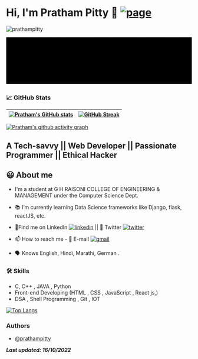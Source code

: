 # Hi, I'm Pratham Pitty 🔗 [![page](https://img.shields.io/website?down_color=red&down_message=offline&style=flat-square&up_color=blue&up_message=online&url=https%3A%2F%2Fprathampitty.github.io)](https://prathampitty.github.io/)

<p align="left"> <img src="https://komarev.com/ghpvc/?username=prathampitty" alt="prathampitty" /> </p> 

<!-- <img src="https://github.com/prathampitty/prathampitty.github.io/blob/Test/src/Banner1.gif"> -->
<img src="./Banner1.gif">
<!-- <img src="./Portfolio Banner.gif"> -->

###  📈 GitHub Stats

 | [![Pratham's GitHub stats](https://github-readme-stats.vercel.app/api?username=prathampitty&theme=github_dark&show_icons=true)](https://github.com/prathampitty) | [![GitHub Streak](https://github-readme-streak-stats.herokuapp.com/?user=prathampitty&theme=highcontrast)](https://github.com/prathampitty)  |
| ------------| ------------- | 


<!-- ### ✍️ Random Dev Quotes and Profile Summary
| ![](https://quotes-github-readme.vercel.app/api?type=horizontal&theme=vue) | <img src="https://github-profile-summary-cards.vercel.app/api/cards/profile-details?username=prathampitty&theme=vue" align = "left"/> |
| ---- | ---- | -->


[![Pratham's github activity graph](https://activity-graph.herokuapp.com/graph?username=prathampitty&theme=react-dark	)](https://github.com/ashutosh00710/github-readme-activity-graph)
 
  
## A Tech-savvy || Web Developer || Passionate Programmer || Ethical Hacker
###
  
## 😃 About me 

 - I'm a student at G H RAISONI COLLEGE OF ENGINEERING & MANAGEMENT under the Computer Science Dept. 
 - 📚 I’m currently learning Data Science frameworks like Django, flask, reactJS, etc.
 - 🍳Find me on LinkedIn [![linkedin](https://img.shields.io/badge/Pratham%20Pitty-0A66C2?style=flat-square&logo=linkedin&logoColor=white)](https://www.linkedin.com/in/prathampitty/) || 💬 Twitter [![twitter](https://img.shields.io/twitter/follow/PittyPratham?style=flat-square&logo=twitter&color=blue)](https://www.twitter.com/PittyPratham/)  <!-- || 👥 Discord [![discord](https://img.shields.io/discord/channel-id?style=flat-square)](https://discord.gg/invite-link) -->
 - 📫 How to reach me - 📧 E-mail [![gmail](https://img.shields.io/badge/Pratham%20Pitty-0A66C2?style=flat-square&color=white&logo=gmail)](mailto:prathampitty1@gmail.com)
 
 
 - 🗣 Knows English, Hindi, Marathi, German .

  
 ### 🛠 Skills
- C, C++ , JAVA , Python
- Front-end Developing (HTML , CSS , JavaScript , React js,)  
- DSA , Shell Programming , Git , IOT

[![Top Langs](https://github-readme-stats.vercel.app/api/top-langs/?username=prathampitty&theme=github_dark&layout=compact)](https://github.com/prathampitty/github-readme-stats)



### Authors

- [@prathampitty](https://www.github.com/prathampitty)
  
**_Last updated: 16/10/2022_**

